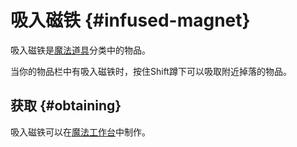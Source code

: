 # 吸入磁铁 {#infused-magnet}

吸入磁铁是[魔法道具](/Magical-Gadgets)分类中的物品。

当你的物品栏中有吸入磁铁时，按住Shift蹲下可以吸取附近掉落的物品。

## 获取 {#obtaining}

吸入磁铁可以在[魔法工作台](/Magic-Workbench)中制作。
